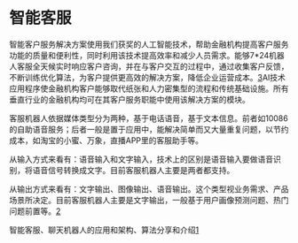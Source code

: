 # 智能客服

智能客户服务解决方案使用我们获奖的人工智能技术，帮助金融机构提高客户服务功能的质量和便利性，同时利用该技术提高效率和减少人员需求。能够7*24机器人客服全天候实时响应客户咨询，并在与客户交互的过程中，通过收集客户反馈，不断训练优化算法，为客户提供更高效的解决方案，降低企业运营成本。[3]AI技术应用程序使金融机构客户能够取代纸张和人力密集型的流程和传统基础设施。所有垂直行业的金融机构均可在其客户服务职能中使用该解决方案的模块。

客服机器人依据媒体类型分为两种，基于电话语音，基于文本信息。前者如10086的自助语音服务；后者一般是置于应用中，能解决简单而又大量重复问题，以节约成本，如淘宝的小蜜、万象，直播APP里的客服助手等。

从输入方式来看有：语音输入和文字输入，技术上的区别是语音输入要做语音识别，将语音信号转换成文字。目前客服机器人主要是两者都支持。

从输出方式来看有：文字输出、图像输出、语音输出。这个类型视业务需求、产品场景所决定。目前客服机器人主要是文字输出，一般基于用户画像预测问题、热门问题前置等。[2]

智能客服、聊天机器人的应用和架构、算法分享和介绍[1]

[1]: https://github.com/chatopera/chatbot.catalog.customer-service
[2]: https://mp.weixin.qq.com/s/hdmV5bHbMqyIB7E3A0Igrw
[3]: https://www.sohu.com/a/393727642_676545
